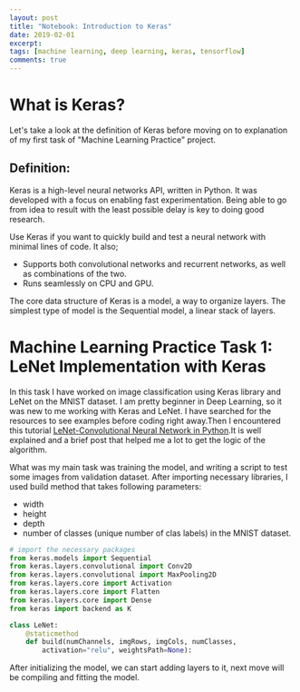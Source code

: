 ```yaml
---
layout: post
title: "Notebook: Introduction to Keras"
date: 2019-02-01
excerpt:
tags: [machine learning, deep learning, keras, tensorflow]
comments: true
---
```

# What is Keras?
Let's take a look at the definition of Keras before moving on to explanation of my first task of "Machine Learning Practice" project.
## Definition:

Keras is a high-level neural networks API, written in Python.
It was developed with a focus on enabling fast experimentation. Being able to go from idea to result with the least possible delay is key to doing good research.

Use Keras if you want to quickly build and test a neural network with minimal lines of code. It also;

* Supports both convolutional networks and recurrent networks, as well as combinations of the two.
* Runs seamlessly on CPU and GPU.

The core data structure of Keras is a model, a way to organize layers. The simplest type of model is the Sequential model, a linear stack of layers.

# Machine Learning Practice Task 1: LeNet Implementation with Keras

In this task I have worked on image classification using Keras library and LeNet on the MNIST dataset. I am pretty beginner in Deep Learning, so it was new to me working with Keras and LeNet. I have searched for the resources to see examples before coding right away.Then I encountered this tutorial [LeNet-Convolutional Neural Network in Python](https://www.pyimagesearch.com/2016/08/01/lenet-convolutional-neural-network-in-python/).It is well explained and a brief post that helped me a lot to get the logic of the algorithm.

What was my main task was training the model, and writing a script to test some images from validation dataset.
After importing necessary libraries,  I used build method that takes following parameters:
* width
* height
* depth
* number of classes (unique number of clas labels) in the MNIST dataset.


~~~python
# import the necessary packages
from keras.models import Sequential
from keras.layers.convolutional import Conv2D
from keras.layers.convolutional import MaxPooling2D
from keras.layers.core import Activation
from keras.layers.core import Flatten
from keras.layers.core import Dense
from keras import backend as K

class LeNet:
	@staticmethod
	def build(numChannels, imgRows, imgCols, numClasses,
		activation="relu", weightsPath=None):
~~~
After initializing the model, we can start adding layers to it, next move will be compiling and fitting the model.

